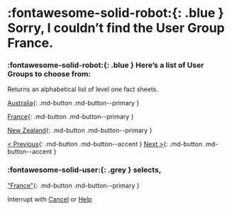 # :fontawesome-solid-robot:{: .blue } Sorry, I couldn’t find the User Group **France**. 

### :fontawesome-solid-robot:{: .blue } Here’s a list of User Groups to choose from:

Returns an alphabetical list of level one fact sheets. 

[Australia](/user-group-found){: .md-button .md-button--primary }

[France](/user-group-found){: .md-button .md-button--primary }

[New Zealand](/user-group-found){: .md-button .md-button--primary }

[< Previous](){: .md-button .md-button--accent } [Next >](){: .md-button .md-button--accent }

### :fontawesome-solid-user:{: .grey } selects, 

["France"](/user-group-found){: .md-button .md-button--primary }

Interrupt with [Cancel](/cancel) or [Help](/help)
